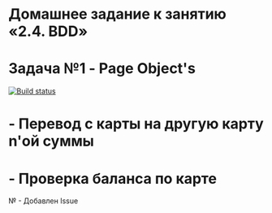 # Домашнее задание к занятию «2.4. BDD»
# Задача №1 - Page Object's
[![Build status](https://ci.appveyor.com/api/projects/status/3fmn9hwin6je92u6?svg=true)](https://ci.appveyor.com/project/SvetlanaKS/bdd)

# - Перевод с карты на другую карту n'ой суммы
# - Проверка баланса по карте
№ - Добавлен Issue


